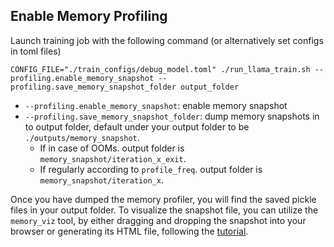 ## Enable Memory Profiling

Launch training job with the following command (or alternatively set configs in toml files)
```
CONFIG_FILE="./train_configs/debug_model.toml" ./run_llama_train.sh --profiling.enable_memory_snapshot --profiling.save_memory_snapshot_folder output_folder
```
* `--profiling.enable_memory_snapshot`: enable memory snapshot
* `--profiling.save_memory_snapshot_folder`: dump memory snapshots in to output folder, default under your output folder to be `./outputs/memory_snapshot`.
	+ If in case of OOMs. output folder is `memory_snapshot/iteration_x_exit`.
	+ If regularly according to `profile_freq`. output folder is `memory_snapshot/iteration_x`.

Once you have dumped the memory profiler, you will find the saved pickle files in your output folder.
To visualize the snapshot file, you can utilize the `memory_viz` tool, by either dragging and dropping the snapshot into your browser or generating its HTML file, following the [tutorial](https://pytorch.org/blog/understanding-gpu-memory-1/).
